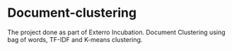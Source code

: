 # Document-clustering
The project done as part of Exterro Incubation. Document Clustering using bag of words, TF-IDF and K-means clustering.
